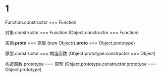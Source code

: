 # 1

Function.constructor === Function

对象.constructor === Function (Object.constructor === Function)

实例.__proto__ === 原型 (new Object().__proto__ === Object.prototype)

原型.constructor === 构造函数 (Object.prototype.constructor === Object)

构造函数.prototype === 原型 (Object.prototype.constructor.prototype === Object.prototype)